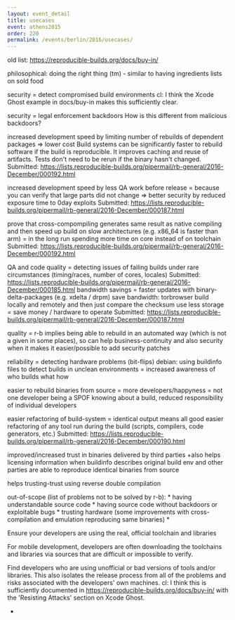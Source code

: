 ```yaml
---
layout: event_detail
title: usecases
event: athens2015
order: 220
permalink: /events/berlin/2016/usecases/
---
```


old list: https://reproducible-builds.org/docs/buy-in/

philosophical: doing the right thing (tm) - similar to having ingredients lists on sold food

security = detect compromised build environments
  cl: I think the Xcode Ghost example in docs/buy-in makes this sufficiently clear.

security = legal enforcement backdoors
  How is this different from malicious backdoors?

increased development speed by limiting number of rebuilds of dependent packages => lower cost
  Build systems can be significantly faster to rebuild software if the build is reproducible. It improves caching and reuse of artifacts. Tests don't need to be rerun if the binary hasn't changed.
  Submitted: https://lists.reproducible-builds.org/pipermail/rb-general/2016-December/000192.html

increased development speed by less QA work before release = because you can verify that large parts did not change
  => better security by reduced exposure time to 0day exploits
  Submitted: https://lists.reproducible-builds.org/pipermail/rb-general/2016-December/000187.html

prove that cross-compompiling generates same result as native compiling and then speed up build on slow architectures (e.g. x86_64 is faster than arm) = in the long run spending more time on core instead of on toolchain
  Submitted: https://lists.reproducible-builds.org/pipermail/rb-general/2016-December/000192.html


QA and code quality = detecting issues of failing builds under rare circumstances (timing/races, number of cores, locales)
  Submitted: https://lists.reproducible-builds.org/pipermail/rb-general/2016-December/000185.html
bandwidth savings = faster updates with binary-delta-packages (e.g. xdelta / drpm)
save bandwidth: torbrowser build locally and remotely and then just compare the checksum
use less storage = save money / hardware to operate
  Submitted: https://lists.reproducible-builds.org/pipermail/rb-general/2016-December/000187.html

quality = r-b implies being able to rebuild in an automated way (which is not a given in some places), so can help business-continuity and also security when it makes it easier/possible to add security patches

reliability = detecting hardware problems (bit-flips)
debian: using buildinfo files to detect builds in unclean environments
  = increased awareness of who builds what how

easier to rebuild binaries from source = more developers/happyness
 = not one developer being a SPOF knowing about a build, reduced responsibility of individual developers

easier refactoring of build-system = identical output means all good
  easier refactoring of any tool run during the build (scripts, compilers, code generators, etc.)
  Submitted: https://lists.reproducible-builds.org/pipermail/rb-general/2016-December/000190.html

improved/increased trust in binaries delivered by third parties
+also helps licensing information when buildinfo describes original build env and other parties are able to reproduce identical binaries from source

helps trusting-trust using reverse double compilation

out-of-scope (list of problems not to be solved by r-b):
	* having understandable source code
		* having source code without backdoors or exploitable bugs
	* trusting hardware (some improvements with cross-compilation and emulation reproducing same binaries)
	* 


Ensure your developers are using the real, official toolchain and libraries

For mobile development, developers are often downloading the toolchains and libraries via sources that are difficult or impossible to verify.

Find developers who are using unofficial or bad versions of tools and/or libraries.  This also isolates the release process from all of the problems and risks associated with the developers' own machines.
  cl: I think this is sufficiently documented in https://reproducible-builds.org/docs/buy-in/ with the 'Resisting Attacks' section on Xcode Ghost.

-
